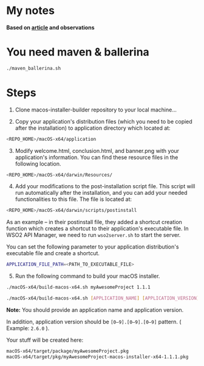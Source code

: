 <!--[![License](https://img.shields.io/badge/License-Apache%202.0-blue.svg)](https://opensource.org/licenses/Apache-2.0)-->

<!--# macOS Installer Builder
Generate macOS installers for your applications and products from one command.

For more detailed process please refer medium blog about the macOS installer builder: https://medium.com/swlh/the-easiest-way-to-build-macos-installer-for-your-application-34a11dd08744-->

<!--<p align="center"> 
  <img src="https://cdn.dribbble.com/users/1161517/screenshots/7896076/apple-logo-animation.gif" width="600" height="450" />
</p>-->

<!--Please suggest any modifications that will improve these implementations by reporting an issue. Happy to help you!

Cheers!! 🍺-->

# My notes
**Based on [article](https://medium.com/swlh/the-easiest-way-to-build-macos-installer-for-your-application-34a11dd08744) and observations**

# You need maven & ballerina

```sh
./maven_ballerina.sh
```

# Steps

1) Clone macos-installer-builder repository to your local machine...

2) Copy your application's distribution files (which you need to be copied after the installation) to application directory which located at:

```sh
<REPO_HOME>/macOS-x64/application
```

3) Modify welcome.html, conclusion.html, and banner.png with your application's information. You can find these resource files in the following location.

```sh
<REPO_HOME>/macOS-x64/darwin/Resources/
```

4) Add your modifications to the post-installation script file. This script will run automatically after the installation, and you can add your needed functionalities to this file. The file is located at:

```sh
<REPO_HOME>/macOS-x64/darwin/scripts/postinstall
```

As an example &ndash; in their postinstall file, they added a shortcut creation function which creates a shortcut to their application's executable file. In WSO2 API Manager, we need to run `wso2server.sh` to start the server.

You can set the following parameter to your application distribution's executable file and create a shortcut.

```sh
APPLICATION_FILE_PATH=<PATH_TO_EXECUTABLE_FILE>
```

5) Run the following command to build your macOS installer.

```sh
./macOS-x64/build-macos-x64.sh myAwesomeProject 1.1.1
```

```sh
./macOS-x64/build-macos-x64.sh [APPLICATION_NAME] [APPLICATION_VERSION]
```

**Note:** You should provide an application name and application version.

In addition, application version should be `[0–9].[0–9].[0–9]` pattern. ( Example: `2.6.0` ).

Your stuff will be created here:

```sh
macOS-x64/target/package/myAwesomeProject.pkg
macOS-x64/target/pkg/myAwesomeProject-macos-installer-x64-1.1.1.pkg
```
